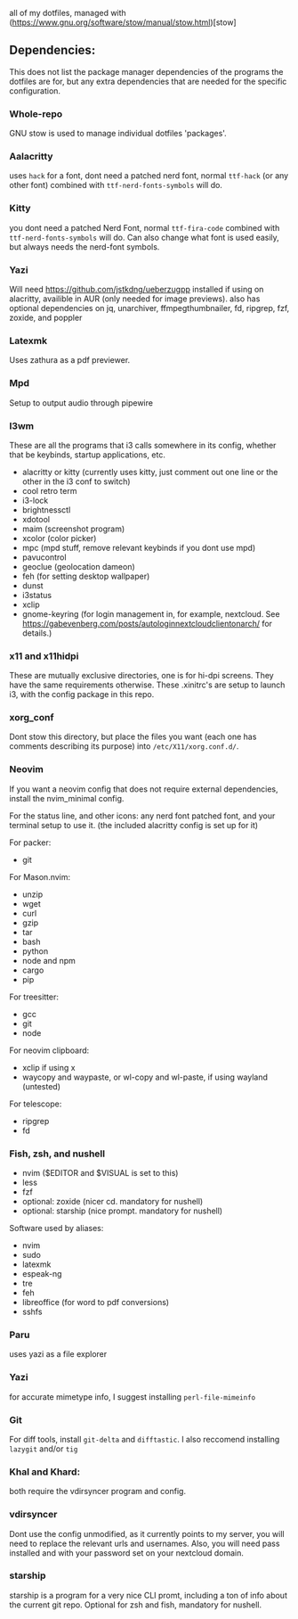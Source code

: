 all of my dotfiles, managed with (https://www.gnu.org/software/stow/manual/stow.html)[stow]

## Dependencies:
This does not list the package manager dependencies of the programs the dotfiles are for, but any extra dependencies that are needed for the specific configuration.

### Whole-repo
GNU stow is used to manage individual dotfiles 'packages'.

### Aalacritty
uses `hack` for a font, dont need a patched nerd font, normal `ttf-hack` (or any other font) combined with `ttf-nerd-fonts-symbols` will do.

### Kitty
you dont need a patched Nerd Font, normal `ttf-fira-code` combined with `ttf-nerd-fonts-symbols` will do. Can also change what font is used easily, but always needs the nerd-font symbols.

### Yazi
Will need https://github.com/jstkdng/ueberzugpp installed if using on alacritty, availible in AUR (only needed for image previews).
also has optional dependencies on jq, unarchiver, ffmpegthumbnailer, fd, ripgrep, fzf, zoxide, and poppler

### Latexmk
Uses zathura as a pdf previewer.

### Mpd
Setup to output audio through pipewire

### I3wm
These are all the programs that i3 calls somewhere in its config, whether that be keybinds, startup applications, etc.

* alacritty or kitty (currently uses kitty, just comment out one line or the other in the i3 conf to switch)
* cool retro term
* i3-lock
* brightnessctl
* xdotool
* maim (screenshot program)
* xcolor (color picker)
* mpc (mpd stuff, remove relevant keybinds if you dont use mpd)
* pavucontrol
* geoclue (geolocation dameon)
* feh (for setting desktop wallpaper)
* dunst
* i3status
* xclip
* gnome-keyring (for login management in, for example, nextcloud. See https://gabevenberg.com/posts/autologinnextcloudclientonarch/ for details.)

### x11 and x11hidpi
These are mutually exclusive directories, one is for hi-dpi screens. They have the same requirements otherwise.
These .xinitrc's are setup to launch i3, with the config package in this repo.

### xorg_conf
Dont stow this directory, but place the files you want (each one has comments describing its purpose) into `/etc/X11/xorg.conf.d/`.

### Neovim

If you want a neovim config that does not require external dependencies, install the nvim_minimal config.

For the status line, and other icons:
any nerd font patched font, and your terminal setup to use it. (the included alacritty config is set up for it)

For packer:
* git

For Mason.nvim:
* unzip
* wget
* curl
* gzip
* tar
* bash
* python
* node and npm
* cargo
* pip

For treesitter:
* gcc
* git
* node

For neovim clipboard:
* xclip if using x
* waycopy and waypaste, or wl-copy and wl-paste, if using wayland (untested)

For telescope:
* ripgrep
* fd

### Fish, zsh, and nushell

* nvim ($EDITOR and $VISUAL is set to this)
* less
* fzf
* optional: zoxide (nicer cd. mandatory for nushell)
* optional: starship (nice prompt. mandatory for nushell)

Software used by aliases:
* nvim
* sudo
* latexmk
* espeak-ng
* tre
* feh
* libreoffice (for word to pdf conversions)
* sshfs

### Paru
uses yazi as a file explorer

### Yazi
for accurate mimetype info, I suggest installing `perl-file-mimeinfo`

### Git
For diff tools, install `git-delta` and `difftastic`. I also reccomend installing `lazygit` and/or `tig`

### Khal and Khard:
both require the vdirsyncer program and config.

### vdirsyncer
Dont use the config unmodified, as it currently points to my server, you will
need to replace the relevant urls and usernames. Also, you will need pass
installed and with your password set on your nextcloud domain.

### starship
starship is a program for a very nice CLI promt, including a ton of info about
the current git repo. Optional for zsh and fish, mandatory for nushell.
